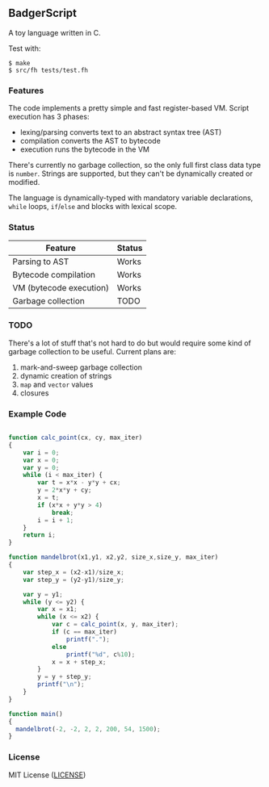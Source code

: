 ## BadgerScript

A toy language written in C.

Test with:

```text
$ make
$ src/fh tests/test.fh
```

### Features

The code implements a pretty simple and fast register-based VM. Script execution has 3 phases:

- lexing/parsing converts text to an abstract syntax tree (AST)
- compilation converts the AST to bytecode
- execution runs the bytecode in the VM

There's currently no garbage collection, so the only full first class data type is `number`.
Strings are supported, but they can't be dynamically created or modified.

The language is dynamically-typed with mandatory variable
declarations, `while` loops, `if`/`else` and blocks with lexical
scope.


### Status

Feature                  | Status
------------------------ | ------------------------------------
Parsing to AST           | Works
Bytecode compilation     | Works
VM (bytecode execution)  | Works
Garbage collection       | TODO


### TODO

There's a lot of stuff that's not hard to do but would require some kind
of garbage collection to be useful. Current plans are:

1. mark-and-sweep garbage collection
2. dynamic creation of strings
3. `map` and `vector` values
4. closures


### Example Code

```javascript

function calc_point(cx, cy, max_iter)
{
    var i = 0;
    var x = 0;
    var y = 0;
    while (i < max_iter) {
        var t = x*x - y*y + cx;
        y = 2*x*y + cy;
        x = t;
        if (x*x + y*y > 4)
            break;
        i = i + 1;
    }
    return i;
}

function mandelbrot(x1,y1, x2,y2, size_x,size_y, max_iter)
{
    var step_x = (x2-x1)/size_x;
    var step_y = (y2-y1)/size_y;

    var y = y1;
    while (y <= y2) {
        var x = x1;
        while (x <= x2) {
            var c = calc_point(x, y, max_iter);
            if (c == max_iter)
                printf(".");
            else
                printf("%d", c%10);
            x = x + step_x;
        }
        y = y + step_y;
        printf("\n");
    }
}

function main()
{
  mandelbrot(-2, -2, 2, 2, 200, 54, 1500);
}
```

### License

MIT License ([LICENSE](https://github.com/ricardo-massaro/badgerscript/blob/master/LICENSE))
